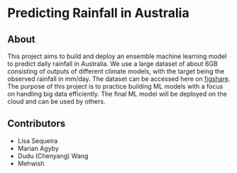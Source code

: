 # Predicting Rainfall in Australia

## About

This project aims to build and deploy an ensemble machine learning model to predict daily rainfall in Australia. We use a large dataset of about 6GB consisting of outputs of different climate models, with the target being the observed rainfall in mm/day. The dataset can be accessed here on [figshare](https://figshare.com/articles/dataset/Daily_rainfall_over_NSW_Australia/14096681). The purpose of this project is to practice building ML models with a focus on handling big data efficiently. The final ML model will be deployed on the cloud and can be used by others.

## Contributors

- Lisa Sequeira
- Marian Agyby
- Dudu (Chenyang) Wang
- Mehwish
